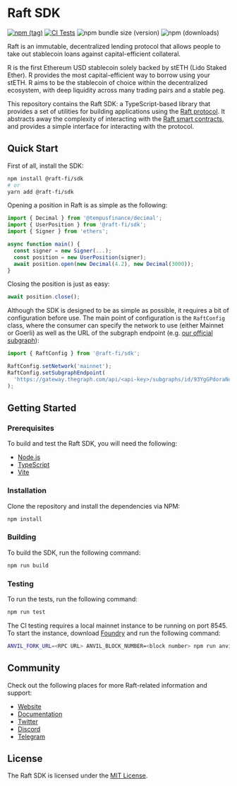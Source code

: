 # Raft SDK

[![npm (tag)](https://img.shields.io/npm/v/@raft-fi/sdk)](https://www.npmjs.com/package/@raft-fi/sdk)
[![CI Tests](https://github.com/raft-fi/raft-sdk/actions/workflows/ci.yml/badge.svg?branch=main)](https://github.com/raft-fi/raft-sdk/actions/workflows/ci.yml)
![npm bundle size (version)](https://img.shields.io/bundlephobia/minzip/@raft-fi/sdk)
![npm (downloads)](https://img.shields.io/npm/dm/@raft-fi/sdk)

Raft is an immutable, decentralized lending protocol that allows people to take out stablecoin loans against capital-efficient collateral.

R is the first Ethereum USD stablecoin solely backed by stETH (Lido Staked Ether). R provides the most capital-efficient way to borrow using your stETH. R aims to be the stablecoin of choice within the decentralized ecosystem, with deep liquidity across many trading pairs and a stable peg.

This repository contains the Raft SDK: a TypeScript-based library that provides a set of utilities for building applications using the [Raft protocol](https://raft.fi). It abstracts away the complexity of interacting with the [Raft smart contracts](https://github.com/raft-fi/contracts), and provides a simple interface for interacting with the protocol.

## Quick Start

First of all, install the SDK:

```bash
npm install @raft-fi/sdk
# or
yarn add @raft-fi/sdk
```

Opening a position in Raft is as simple as the following:

```ts
import { Decimal } from '@tempusfinance/decimal';
import { UserPosition } from '@raft-fi/sdk';
import { Signer } from 'ethers';

async function main() {
  const signer = new Signer(...);
  const position = new UserPosition(signer);
  await position.open(new Decimal(4.2), new Decimal(3000));
}
```

Closing the position is just as easy:

```ts
await position.close();
```

Although the SDK is designed to be as simple as possible, it requires a bit of configuration before use. The main point
of configuration is the `RaftConfig` class, where the consumer can specify the network to use (either Mainnet or Goerli)
as well as the URL of the subgraph endpoint (e.g. [our official subgraph](https://thegraph.com/explorer/subgraphs/93YgGPdoraNcpG6531Jo3KqTcrmQ4BR4Ny9MfkH49NLX)):

```ts
import { RaftConfig } from '@raft-fi/sdk';

RaftConfig.setNetwork('mainnet');
RaftConfig.setSubgraphEndpoint(
  'https://gateway.thegraph.com/api/<api-key>/subgraphs/id/93YgGPdoraNcpG6531Jo3KqTcrmQ4BR4Ny9MfkH49NLX',
);
```

## Getting Started

### Prerequisites

To build and test the Raft SDK, you will need the following:

- [Node.js](https://nodejs.org/en/)
- [TypeScript](https://www.typescriptlang.org/)
- [Vite](https://vitejs.dev/)

### Installation

Clone the repository and install the dependencies via NPM:

```bash
npm install
```

### Building

To build the SDK, run the following command:

```bash
npm run build
```

### Testing

To run the tests, run the following command:

```bash
npm run test
```

The CI testing requires a local mainnet instance to be running on port 8545. To start the instance, download
[Foundry](https://github.com/foundry-rs/foundry) and run the following command:

```bash
ANVIL_FORK_URL=<RPC URL> ANVIL_BLOCK_NUMBER=<block number> npm run anvil
```

## Community

Check out the following places for more Raft-related information and support:

- [Website](https://raft.fi)
- [Documentation](https://docs.raft.fi)
- [Twitter](https://twitter.com/raft_fi)
- [Discord](https://discord.com/invite/raft-fi)
- [Telegram](https://t.me/raft_fi)

## License

The Raft SDK is licensed under the [MIT License](LICENSE).
